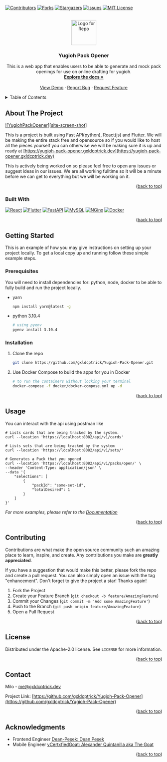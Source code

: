 <!-- Improved compatibility of back to top link: See: https://github.com/othneildrew/Best-README-Template/pull/73 -->
<a name="readme-top"></a>
<!--
*** Thanks for checking out the Best-README-Template. If you have a suggestion
*** that would make this better, please fork the repo and create a pull request
*** or simply open an issue with the tag "enhancement".
*** Don't forget to give the project a star!
*** Thanks again! Now go create something AMAZING! :D
-->



<!-- PROJECT SHIELDS -->
<!--
*** I'm using markdown "reference style" links for readability.
*** Reference links are enclosed in brackets [ ] instead of parentheses ( ).
*** See the bottom of this document for the declaration of the reference variables
*** for contributors-url, forks-url, etc. This is an optional, concise syntax you may use.
*** https://www.markdownguide.org/basic-syntax/#reference-style-links
-->
[![Contributors][contributors-shield]][contributors-url]
[![Forks][forks-shield]][forks-url]
[![Stargazers][stars-shield]][stars-url]
[![Issues][issues-shield]][issues-url]
[![MIT License][license-shield]][license-url]


<!-- PROJECT LOGO -->
<br />
<div align="center">
  <a href="https://github.com/gxldcptrick/Yugioh-Pack-Opener">
    <img src="images/logo.png" alt="Logo for Repo" width="80" height="80">
  </a>

<h3 align="center">Yugioh Pack Opener</h3>

  <p align="center">
    This is a web app that enables users to be able to generate and mock pack openings for use on online drafting for yugioh.
    <br />
    <a href="https://github.com/gxldcptrick/Yugioh-Pack-Opener/tree/main/docs"><strong>Explore the docs »</strong></a>
    <br />
    <br />
    <a href="https://yugioh-pack-opener.gxldcptrick.dev">View Demo</a>
    ·
    <a href="https://github.com/gxldCptRick/Yugioh-Pack-Opener/issues/new?assignees=&labels=bug%2C+enhancement%2C+help+wanted&projects=&template=bug_report.md&title=%5BBUG%5D">Report Bug</a>
    ·
    <a href="https://github.com/gxldCptRick/Yugioh-Pack-Opener/issues?q=is%3Aopen+is%3Aissue+label%3Aenhancement">Request Feature</a>
  </p>
</div>



<!-- TABLE OF CONTENTS -->
<details>
  <summary>Table of Contents</summary>
  <ol>
    <li>
      <a href="#about-the-project">About The Project</a>
      <ul>
        <li><a href="#built-with">Built With</a></li>
      </ul>
    </li>
    <li>
      <a href="#getting-started">Getting Started</a>
      <ul>
        <li><a href="#prerequisites">Prerequisites</a></li>
        <li><a href="#installation">Installation</a></li>
      </ul>
    </li>
    <li><a href="#usage">Usage</a></li>
    <li><a href="#contributing">Contributing</a></li>
    <li><a href="#license">License</a></li>
    <li><a href="#contact">Contact</a></li>
    <li><a href="#acknowledgments">Acknowledgments</a></li>
  </ol>
</details>



<!-- ABOUT THE PROJECT -->
## About The Project

[![YugiohPackOpener][site-screen-shot]](https://yugioh-pack-opener.gxldcptrick.dev)

This is a project is built using Fast API(python), React(js) and Flutter. We will be making the entire stack free and opensource so if you would like to host all the pieces yourself you can otherwise we will be making sure it is up and ready at [https://yugioh-pack-opener.gxldcptrick.dev](https://yugioh-pack-opener.gxldcptrick.dev)

This is actively being worked on so please feel free to open any issues or suggest ideas in our issues. We are all working fulltime so it will be a minute before we can get to everything but we will be working on it.


<p align="right">(<a href="#readme-top">back to top</a>)</p>



### Built With

[![React][React.js]][React-url]
[![Flutter][Flutter.dev]][Flutter-url]
[![FastAPI][FastAPI.dev]][Fast-url]
[![MySQL][MySQL.com]][MySQL-url]
[![NGinx][nginx.com]][nginx-url]
[![Docker][docker.com]][docker-url]

<p align="right">(<a href="#readme-top">back to top</a>)</p>



<!-- GETTING STARTED -->
## Getting Started

This is an example of how you may give instructions on setting up your project locally.
To get a local copy up and running follow these simple example steps.

### Prerequisites

You will need to install dependencies for: python, node, docker to be able to fully build and run the project locally.
* yarn
  ```sh
  npm install yarn@latest -g
  ```
* python 3.10.4
  ```sh
  # using pyenv
  pyenv install 3.10.4
  ```

### Installation
1. Clone the repo
   ```sh
   git clone https://github.com/gxldcptrick/Yugioh-Pack-Opener.git
   ```
2. Use Docker Compose to build the apps for you in Docker
   ```sh
   # to run the containers without locking your terminal
   docker-compose -f docker/docker-compose.yml up -d 
   ```

<p align="right">(<a href="#readme-top">back to top</a>)</p>



<!-- USAGE EXAMPLES -->
## Usage

You can interact with the api using postman like
```
# Lists cards that are being tracked by the system.
curl --location 'https://localhost:8082/api/v1/cards'

# Lists sets that are being tracked by the system
curl --location 'https://localhost:8082/api/v1/sets/'

# Generates a Pack that you opened
curl --location 'https://localhost:8082/api/v1/packs/open/' \
--header 'Content-Type: application/json' \
--data '{
    "selections": [
        {
            "packId": "some-set-id",
            "totalDesired": 1 
        }
    ]
}'
```

_For more examples, please refer to the [Documentation](https://github.com/gxldcptrick/Yugioh-Pack-Opener/wiki)_

<p align="right">(<a href="#readme-top">back to top</a>)</p>


<!-- CONTRIBUTING -->
## Contributing

Contributions are what make the open source community such an amazing place to learn, inspire, and create. Any contributions you make are **greatly appreciated**.

If you have a suggestion that would make this better, please fork the repo and create a pull request. You can also simply open an issue with the tag "enhancement".
Don't forget to give the project a star! Thanks again!

1. Fork the Project
2. Create your Feature Branch (`git checkout -b feature/AmazingFeature`)
3. Commit your Changes (`git commit -m 'Add some AmazingFeature'`)
4. Push to the Branch (`git push origin feature/AmazingFeature`)
5. Open a Pull Request

<p align="right">(<a href="#readme-top">back to top</a>)</p>



<!-- LICENSE -->
## License

Distributed under the Apache-2.0 license. See `LICENSE` for more information.

<p align="right">(<a href="#readme-top">back to top</a>)</p>



<!-- CONTACT -->
## Contact

Milo - me@gxldcptrick.dev

Project Link: [https://github.com/gxldcptrick/Yugioh-Pack-Opener](https://github.com/gxldcptrick/Yugioh-Pack-Opener)

<p align="right">(<a href="#readme-top">back to top</a>)</p>



<!-- ACKNOWLEDGMENTS -->
## Acknowledgments

* Frontend Engineer [Dean-Pesek: Dean Pesek](https://github.com/Dean-Pesek)
* Mobile Engineer [vCertxfiedGoat: Alexander Quintanilla aka The Goat](https://github.com/vCertxfiedGoat)

<p align="right">(<a href="#readme-top">back to top</a>)</p>



<!-- MARKDOWN LINKS & IMAGES -->
<!-- https://www.markdownguide.org/basic-syntax/#reference-style-links -->
[contributors-shield]: https://img.shields.io/github/contributors/gxldcptrick/Yugioh-Pack-Opener.svg?style=for-the-badge
[contributors-url]: https://github.com/gxldcptrick/Yugioh-Pack-Opener/graphs/contributors
[forks-shield]: https://img.shields.io/github/forks/gxldcptrick/Yugioh-Pack-Opener.svg?style=for-the-badge
[forks-url]: https://github.com/gxldcptrick/Yugioh-Pack-Opener/network/members
[stars-shield]: https://img.shields.io/github/stars/gxldcptrick/Yugioh-Pack-Opener.svg?style=for-the-badge
[stars-url]: https://github.com/gxldcptrick/Yugioh-Pack-Opener/stargazers
[issues-shield]: https://img.shields.io/github/issues/gxldcptrick/Yugioh-Pack-Opener.svg?style=for-the-badge&color=%23c001af
[issues-url]: https://github.com/gxldcptrick/Yugioh-Pack-Opener/issues
[license-shield]: https://img.shields.io/github/license/gxldcptrick/Yugioh-Pack-Opener.svg?style=for-the-badge
[license-url]: https://github.com/gxldcptrick/Yugioh-Pack-Opener/blob/master/LICENSE.txt
[product-screenshot]: images/screenshot.png
[React.js]: https://img.shields.io/badge/React-20232A?style=for-the-badge&logo=react&logoColor=61DAFB
[React-url]: https://reactjs.org/
[Flutter.dev]: https://img.shields.io/badge/Flutter-02569B?style=for-the-badge&logo=flutter&logoColor=white
[Flutter-url]: https://flutter.dev/
[FastAPI.dev]: https://img.shields.io/badge/fastapi-000000?style=for-the-badge&logo=fastapi&logoColor=white 
[Fast-url]: https://fastapi.tiangolo.com/
[nginx.com]: https://img.shields.io/badge/nginx-009639?style=for-the-badge&logo=nginx&logoColor=white
[nginx-url]: https://www.nginx.com/
[MySQL.com]: https://img.shields.io/badge/MySQL-005C84?style=for-the-badge&logo=mysql&logoColor=white
[MySQL-url]: https://www.mysql.com/
[screen-shot-url]: images/screenshot.jpg
[docker.com]: https://img.shields.io/badge/docker-2496ED?style=for-the-badge&logo=docker&logoColor=white
[docker-url]: https://www.docker.com/
